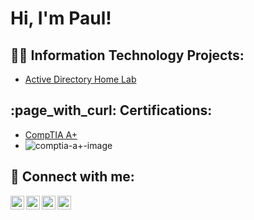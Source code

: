 <h1>Hi, I'm Paul!</h1>

<h2>👨‍💻 Information Technology Projects:</h2>

  - [Active Directory Home Lab](https://github.com/pmagolan/Active-Directory-Lab/tree/main)

<h2> :page_with_curl: Certifications:</h2>

  - [CompTIA A+](https://www.credly.com/badges/a4ccf1dc-7d70-46ca-bebb-6c74f3098f40/public_url)
  - ![comptia-a+-image](https://github.com/pmagolan/pmagolan/assets/106403981/e7a9de74-c726-46dc-9568-ca018dbdcb11)


<!--
<h2>📺 Popular YouTube Videos</h2>

- [Tutorial Active Directory Home Lab](https://www.youtube.com/watch?v=a83ASGn_V_s)
-->

<h2> 🤳 Connect with me:</h2>

[<img align="left" alt="JoshMadakor | YouTube" width="22px" src="https://cdn.jsdelivr.net/npm/simple-icons@v3/icons/youtube.svg" />][youtube]
[<img align="left" alt="JoshMadakor | Twitter" width="22px" src="https://cdn.jsdelivr.net/npm/simple-icons@v3/icons/twitter.svg" />][twitter]
[<img align="left" alt="JoshMadakor | LinkedIn" width="22px" src="https://cdn.jsdelivr.net/npm/simple-icons@v3/icons/linkedin.svg" />][linkedin]
[<img align="left" alt="JoshMadakor | Instagram" width="22px" src="https://cdn.jsdelivr.net/npm/simple-icons@v3/icons/instagram.svg" />][instagram]

[twitter]: https://twitter.com/joshmadakor
[youtube]: https://www.youtube.com/c/joshmadakor
[instagram]: https://www.instagram.com/joshmadakor/
[linkedin]: https://linkedin.com/in/joshmadakor

<!--
**joshmadakor1/joshmadakor1** is a ✨ _special_ ✨ repository because its `README.md` (this file) appears on your GitHub profile.

Here are some ideas to get you started:

- 🔭 I’m currently working on ...
- 🌱 I’m currently learning ...
- 👯 I’m looking to collaborate on ...
- 🤔 I’m looking for help with ...
- 💬 Ask me about ...
- 📫 How to reach me: ...
- 😄 Pronouns: ...
- ⚡ Fun fact: ...
-->
